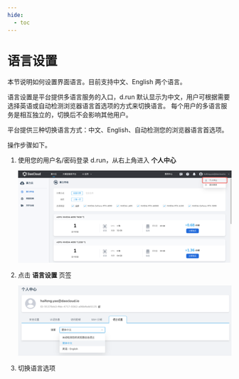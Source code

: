 ```yaml
---
hide:
  - toc
---
```


# 语言设置

本节说明如何设置界面语言。目前支持中文、English 两个语言。

语言设置是平台提供多语言服务的入口，d.run 默认显示为中文，用户可根据需要选择英语或自动检测浏览器语言首选项的方式来切换语言。
每个用户的多语言服务是相互独立的，切换后不会影响其他用户。

平台提供三种切换语言方式：中文、English、自动检测您的浏览器语言首选项。

操作步骤如下。

1. 使用您的用户名/密码登录 d.run，从右上角进入 **个人中心**

    ![全局管理](./images/lang01.png)

1. 点击 __语言设置__ 页签

    ![语言设置](./images/lang02.png)

1. 切换语言选项
